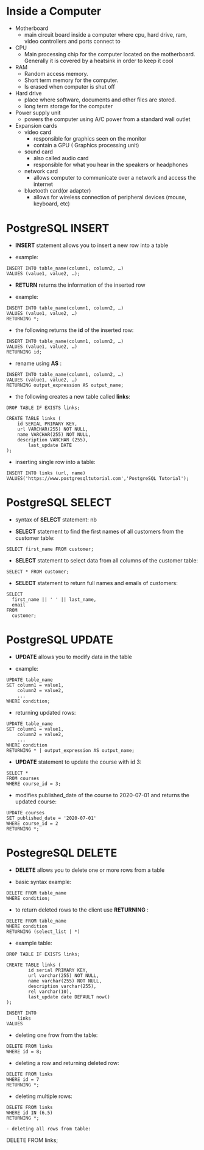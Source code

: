 # Inside a Computer 
* Motherboard
    - main circuit board inside a computer where cpu, hard drive, ram, video controllers and ports connect to
* CPU
    - Main processing chip for the computer located on the motherboard.  Generally it is covered by a heatsink in order to keep it cool
* RAM
    - Random access memory.  
    - Short term memory for the computer.  
    - Is erased when computer is shut off
* Hard drive
    - place where software, documents and other files are stored.  
    - long term storage for the computer
* Power supply unit
    - powers the computer using A/C power from a standard wall outlet
* Expansion cards
    - video card
        - responsible for graphics seen on the monitor
        - contain a GPU ( Graphics processing unit)
    - sound card
        - also called audio card
        - responsible for what you hear in the speakers or headphones
    - network card
        -  allows computer to communicate over a network and access the internet
    - bluetooth card(or adapter)
        - allows for wireless connection of peripheral devices (mouse, keyboard, etc)

# PostgreSQL INSERT
* **INSERT** statement allows you to insert a new row into a table
- example:
```
INSERT INTO table_name(column1, column2, …)
VALUES (value1, value2, …);
```
* **RETURN** returns the information of the inserted row
- example:
```
INSERT INTO table_name(column1, column2, …)
VALUES (value1, value2, …)
RETURNING *;
```
- the following returns the **id** of the inserted row:
```
INSERT INTO table_name(column1, column2, …)
VALUES (value1, value2, …)
RETURNING id;
```
- rename using **AS** :
```
INSERT INTO table_name(column1, column2, …)
VALUES (value1, value2, …)
RETURNING output_expression AS output_name;
```
* the following creates a new table called **links**:
```
DROP TABLE IF EXISTS links;

CREATE TABLE links (
	id SERIAL PRIMARY KEY,
	url VARCHAR(255) NOT NULL,
	name VARCHAR(255) NOT NULL,
	description VARCHAR (255),
        last_update DATE
);
```
* inserting single row into a table:
```
INSERT INTO links (url, name)
VALUES('https://www.postgresqltutorial.com','PostgreSQL Tutorial');
```
# PostgreSQL SELECT
* syntax of **SELECT** statement:
  nb
- **SELECT** statement to find the first names of all customers from the customer table:
```
SELECT first_name FROM customer;
```
- **SELECT** statement to select data from all columns of the customer table:
```
SELECT * FROM customer;
```
 - **SELECT** statement to return full names and emails of customers:
 ```
 SELECT 
   first_name || ' ' || last_name,
   email
FROM 
   customer;
```
# PostgreSQL UPDATE
* **UPDATE** allows you to modify data in the table
- example:
```
UPDATE table_name
SET column1 = value1,
    column2 = value2,
    ...
WHERE condition;
```
- returning updated rows:
```
UPDATE table_name
SET column1 = value1,
    column2 = value2,
    ...
WHERE condition
RETURNING * | output_expression AS output_name;
```
- **UPDATE** statement to update the course with id 3:
```
SELECT * 
FROM courses
WHERE course_id = 3;
```
- modifies published_date of the course to 2020-07-01 and returns the updated course:
```
UPDATE courses
SET published_date = '2020-07-01'
WHERE course_id = 2
RETURNING *;
```
# PostegreSQL DELETE
* **DELETE** allows you to delete one or more rows from a table
- basic syntax example:
```
DELETE FROM table_name
WHERE condition;
```
- to return deleted rows to the client use **RETURNING** :
```
DELETE FROM table_name
WHERE condition
RETURNING (select_list | *)
```
* example table:
```
DROP TABLE IF EXISTS links;

CREATE TABLE links (
        id serial PRIMARY KEY,
        url varchar(255) NOT NULL,
        name varchar(255) NOT NULL,
        description varchar(255),
        rel varchar(10),
        last_update date DEFAULT now()
);

INSERT INTO
    links
VALUES

```
- deleting one frow from the table:
```
DELETE FROM links
WHERE id = 8;
```

- deleting a row and returning deleted row:
```
DELETE FROM links
WHERE id = 7
RETURNING *;
```
- deleting multiple rows:
```
DELETE FROM links
WHERE id IN (6,5)
RETURNING *;

- deleting all rows from table:
```
DELETE FROM links;